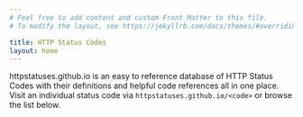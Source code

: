 ```yaml
---
# Feel free to add content and custom Front Matter to this file.
# To modify the layout, see https://jekyllrb.com/docs/themes/#overriding-theme-defaults

title: HTTP Status Codes
layout: home
---
```


httpstatuses.github.io is an easy to reference database of HTTP Status
Codes with their definitions and helpful code references all in one
place. Visit an individual status code via
`httpstatuses.github.io/<code>` or browse the list below.
